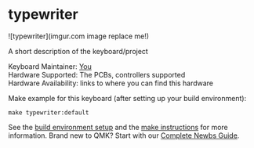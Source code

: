 # typewriter

![typewriter](imgur.com image replace me!)

A short description of the keyboard/project

Keyboard Maintainer: [You](https://github.com/yourusername)  
Hardware Supported: The PCBs, controllers supported  
Hardware Availability: links to where you can find this hardware

Make example for this keyboard (after setting up your build environment):

    make typewriter:default

See the [build environment setup](https://docs.qmk.fm/#/getting_started_build_tools) and the [make instructions](https://docs.qmk.fm/#/getting_started_make_guide) for more information. Brand new to QMK? Start with our [Complete Newbs Guide](https://docs.qmk.fm/#/newbs).
